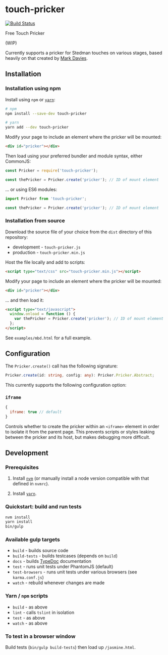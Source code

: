 # touch-pricker

[![Build Status](https://travis-ci.org/simpleigh/touch-pricker.svg?branch=master)](https://travis-ci.org/simpleigh/touch-pricker)

Free Touch Pricker

(WIP)

Currently supports a pricker for Stedman touches on various stages,
based heavily on that created by
[Mark Davies](http://bronze-age.org/stedman2/pricker.html).

## Installation

### Installation using npm

Install using `npm` or [`yarn`](https://yarnpkg.com/):

```bash
# npm
npm install --save-dev touch-pricker

# yarn
yarn add --dev touch-pricker
```

Modify your page to include an element where the pricker will be mounted:

```html
<div id="pricker"></div>
```

Then load using your preferred bundler and module syntax, either CommonJS:

```javascript
const Pricker = require('touch-pricker');

const thePricker = Pricker.create('pricker'); // ID of mount element
```

... or using ES6 modules:

```javascript
import Pricker from 'touch-pricker';

const thePricker = Pricker.create('pricker'); // ID of mount element
```

### Installation from source

Download the source file of your choice from the `dist` directory of this repository:

* development - `touch-pricker.js`
* production - `touch-pricker.min.js`

Host the file locally and add to scripts:

```html
<script type="text/css" src="touch-pricker.min.js"></script>
```

Modify your page to include an element where the pricker will be mounted:

```html
<div id="pricker"></div>
```

... and then load it:

```html
<script type="text/javascript">
  window.onload = function () {
    var thePricker = Pricker.create('pricker'); // ID of mount element
  };
</script>
```

See `examples/mbd.html` for a full example.

## Configuration

The `Pricker.create()` call has the following signature:

```typescript
Pricker.create(id: string, config: any): Pricker.Pricker.Abstract;
```

This currently supports the following configuration option:

### `iframe`

```javascript
{
  iframe: true // default
}
```

Controls whether to create the pricker within an `<iframe>` element in order to
isolate it from the parent page.
This prevents scripts or styles leaking between the pricker and its host,
but makes debugging more difficult.

## Development

### Prerequisites

1. Install [`nvm`](https://github.com/creationix/nvm) (or manually install a
   node version compatible with that defined in `nvmrc`).

2. Install [`yarn`](https://yarnpkg.com/).

### Quickstart: build and run tests

```bash
nvm install
yarn install
bin/gulp
```

### Available gulp targets

* `build` - builds source code
* `build-tests` - builds testcases (depends on `build`)
* `docs` - builds [TypeDoc](http://typedoc.org/) documentation
* `test` - runs unit tests under PhantomJS (default)
* `test-browsers` - runs unit tests under various browsers (see `karma.conf.js`)
* `watch` - rebuild whenever changes are made

### Yarn / `npm` scripts

* `build` - as above
* `lint` - calls `tslint` in isolation
* `test` - as above
* `watch` - as above

### To test in a browser window

Build tests (`bin/gulp build-tests`) then load up `/jasmine.html`.
